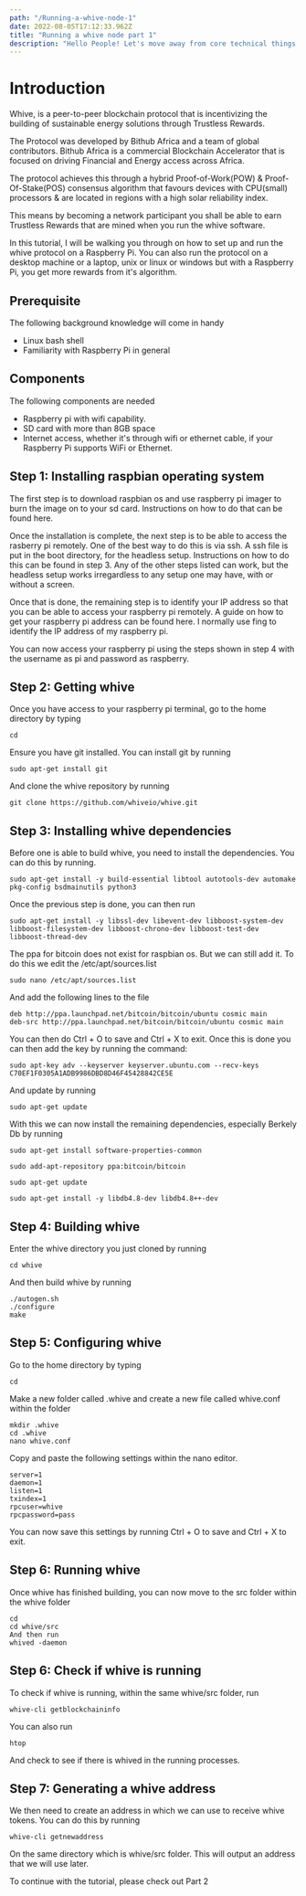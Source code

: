 ```yaml
---
path: "/Running-a-whive-node-1"
date: 2022-08-05T17:12:33.962Z
title: "Running a whive node part 1"
description: "Hello People! Let's move away from core technical things for a bit. In this video, I share soft skills that I feel every developer should learn and improve."
---
```


# Introduction

Whive, is a peer-to-peer blockchain protocol that is incentivizing the building of sustainable energy solutions through Trustless Rewards.

The Protocol was developed by Bithub Africa and a team of global contributors. Bithub Africa is a commercial Blockchain Accelerator that is focused on driving Financial and Energy access across Africa.

The protocol achieves this through a hybrid Proof-of-Work(POW) & Proof-Of-Stake(POS) consensus algorithm that favours devices with CPU(small) processors & are located in regions with a high solar reliability index.

This means by becoming a network participant you shall be able to earn Trustless Rewards that are mined when you run the whive software.

In this tutorial, I will be walking you through on how to set up and run the whive protocol on a Raspberry Pi. You can also run the protocol on a desktop machine or a laptop, unix or linux or windows but with a Raspberry Pi, you get more rewards from it's algorithm.

## Prerequisite
The following background knowledge will come in handy

- Linux bash shell
- Familiarity with Raspberry Pi in general


## Components

The following components are needed
- Raspberry pi with wifi capability.
- SD card with more than 8GB space
- Internet access, whether it's through wifi or ethernet cable, if your Raspberry Pi supports WiFi or Ethernet.
  
## Step 1: Installing raspbian operating system

The first step is to download raspbian os and use raspberry pi imager to burn the image on to your sd card. Instructions on how to do that can be found here.

Once the installation is complete, the next step is to be able to access the rasberry pi remotely. One of the best way to do this is via ssh. A ssh file is put in the boot directory, for the headless setup. Instructions on how to do this can be found in step 3. Any of the other steps listed can work, but the headless setup works irregardless to any setup one may have, with or without a screen.

Once that is done, the remaining step is to identify your IP address so that you can be able to access your raspberry pi remotely. A guide on how to get your raspberry pi address can be found here. I normally use fing to identify the IP address of my raspberry pi.

You can now access your raspberry pi using the steps shown in step 4 with the username as pi and password as raspberry.

## Step 2: Getting whive
Once you have access to your raspberry pi terminal, go to the home directory by typing

```
cd
```
Ensure you have git installed. You can install git by running
```
sudo apt-get install git
```
And clone the whive repository by running
```
git clone https://github.com/whiveio/whive.git
```

## Step 3: Installing whive dependencies
Before one is able to build whive, you need to install the dependencies. You can do this by running.
```
sudo apt-get install -y build-essential libtool autotools-dev automake pkg-config bsdmainutils python3
```
Once the previous step is done, you can then run
```
sudo apt-get install -y libssl-dev libevent-dev libboost-system-dev libboost-filesystem-dev libboost-chrono-dev libboost-test-dev libboost-thread-dev
```
The ppa for bitcoin does not exist for raspbian os. But we can still add it. To do this we edit the /etc/apt/sources.list
```
sudo nano /etc/apt/sources.list
```
And add the following lines to the file
```
deb http://ppa.launchpad.net/bitcoin/bitcoin/ubuntu cosmic main 
deb-src http://ppa.launchpad.net/bitcoin/bitcoin/ubuntu cosmic main
```
You can then do Ctrl + O to save and Ctrl + X to exit. Once this is done you can then add the key by running the command:
```
sudo apt-key adv --keyserver keyserver.ubuntu.com --recv-keys C70EF1F0305A1ADB9986DBD8D46F45428842CE5E
```
And update by running
```
sudo apt-get update
```
With this we can now install the remaining dependencies, especially Berkely Db by running
```
sudo apt-get install software-properties-common

sudo add-apt-repository ppa:bitcoin/bitcoin

sudo apt-get update

sudo apt-get install -y libdb4.8-dev libdb4.8++-dev
```
## Step 4: Building whive
Enter the whive directory you just cloned by running
```
cd whive
```
And then build whive by running
```
./autogen.sh
./configure
make
```
## Step 5: Configuring whive
Go to the home directory by typing
```
cd
```
Make a new folder called .whive and create a new file called whive.conf within the folder
```
mkdir .whive
cd .whive
nano whive.conf 
```
Copy and paste the following settings within the nano editor.
```
server=1
daemon=1
listen=1
txindex=1
rpcuser=whive
rpcpassword=pass
```
You can now save this settings by running Ctrl + O to save and Ctrl + X to exit.

## Step 6: Running whive
Once whive has finished building, you can now move to the src folder within the whive folder
```
cd
cd whive/src
And then run
whived -daemon
```
## Step 6: Check if whive is running
To check if whive is running, within the same whive/src folder, run
```
whive-cli getblockchaininfo 
```
You can also run
```
htop
```
And check to see if there is whived in the running processes.

## Step 7: Generating a whive address
We then need to create an address in which we can use to receive whive tokens. You can do this by running
```
whive-cli getnewaddress
```
On the same directory which is whive/src folder. This will output an address that we will use later.

To continue with the tutorial, please check out Part 2